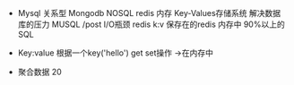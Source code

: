 - Mysql     关系型
  Mongodb   NOSQL
  redis     内存 Key-Values存储系统
  解决数据库的压力
  MUSQL /post   I/O瓶颈
  redis     k:v 保存在的redis 内存中
  90%以上的SQL

- Key:value
  根据一个key('hello')
  get set操作 ->在内存中

- 聚合数据 20

